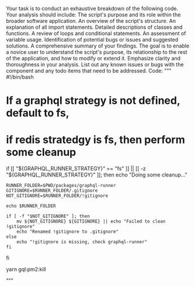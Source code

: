 Your task is to conduct an exhaustive breakdown of the following code. Your analysis should include:
The script's purpose and its role within the broader software application.
An overview of the script's structure.
An explanation of all import statements.
Detailed descriptions of classes and functions.
A review of loops and conditional statements.
An assessment of variable usage.
Identification of potential bugs or issues and suggested solutions.
A comprehensive summary of your findings.
The goal is to enable a novice user to understand the script's purpose, its relationship to the rest of the application, and how to modify or extend it. Emphasize clarity and thoroughness in your analysis.
List out any known issues or bugs with the component and any todo items that need to be addressed.
Code:
"""
#!/bin/bash

# If a graphql strategy is not defined, default to fs,
# if redis stratedgy is fs, then perform some cleanup
if [[ "${GRAPHQL_RUNNER_STRATEGY}" == "fs" ]] || [[ -z "${GRAPHQL_RUNNER_STRATEGY}" ]]; then
    echo "Doing some cleanup..."

    RUNNER_FOLDER=$PWD/packages/graphql-runner
    GITIGNORE=$RUNNER_FOLDER/.gitignore
    NOT_GITIGNORE=$RUNNER_FOLDER/!gitignore

    echo $RUNNER_FOLDER

    if [ -f "$NOT_GITIGNORE" ]; then
        mv ${NOT_GITIGNORE} ${GITIGNORE} || echo "Failed to clean !gitignore"
        echo "Renamed !gitignore to .gitignore"
    else
        echo "!gitignore is missing, check graphql-runner"
    fi
fi

yarn gql:pm2:kill

"""